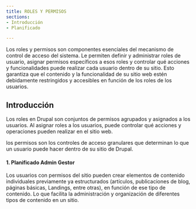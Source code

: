 ```yaml
---
title: ROLES Y PERMISOS
sections:
- Introducción
- Planificado

---
```


Los roles y permisos son componentes esenciales del mecanismo de control de acceso del sistema. Le permiten definir y administrar roles de usuario, asignar permisos específicos a esos roles y controlar qué acciones y funcionalidades puede realizar cada usuario dentro de su sitio. Esto garantiza que el contenido y la funcionalidad de su sitio web estén debidamente restringidos y accesibles en función de los roles de los usuarios.


## Introducción

Los roles en Drupal son conjuntos de permisos agrupados y asignados a los usuarios. Al asignar roles a los usuarios, puede controlar qué acciones y operaciones pueden realizar en el sitio web.

los permisos son los controles de acceso granulares que determinan lo que un usuario puede hacer dentro de su sitio de Drupal.


<div class="callout-block panel">
    <div class="icon-holder">
        <i class="fa fa-star"></i>
    </div>
    <div class="content">
        <h4 class="callout-title" id="Planificado">
            1.	Planificado  
            <span class="btn btn-green btn-cta">Admin <i class="fa fa-user"></i></span>
            <span class="btn btn-green btn-cta">Gestor <i class="fa fa-user"></i></span>
        </h4>
        <p>Los usuarios con permisos del sitio pueden crear elementos de contenido individuales previamente ya estructurados (artículos, publicaciones de blog, páginas básicas, Landings, entre otras), en función de ese tipo de contenido. Lo que facilita la administración y organización de diferentes tipos de contenido en un sitio.</p>
    </div>
</div>